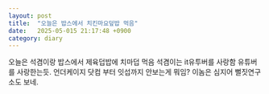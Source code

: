 ```yaml
---
layout: post
title:  "오늘은 밥스에서 치킨마요덮밥 먹음"
date:   2025-05-015 21:17:48 +0900
category: diary
---
```

오늘은 석겸이랑 밥스에서 제육덥밥에 치마덥 먹음 석겸이는 it유투버를 사랑함 유튜버를 사랑한는듯.
언더케이지 닷컴 부터 잇섭까지 안보는게 뭐임? 이놈은 심지어 뻘짓연구소도 보네.
